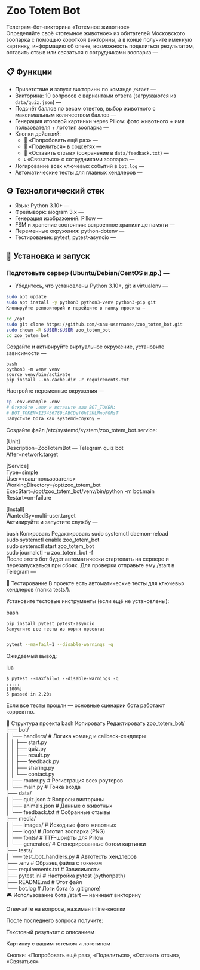 # Zoo Totem Bot  
Телеграм-бот-викторина «Тотемное животное»  
Определяйте своё «тотемное животное» из обитателей Московского зоопарка с помощью короткой викторины, а в конце получите именную картинку, информацию об опеке, возможность поделиться результатом, оставить отзыв или связаться с сотрудниками зоопарка —

## 📋 Функции  
- Приветствие и запуск викторины по команде `/start` —  
- Викторина: 10 вопросов с вариантами ответа (загружаются из `data/quiz.json`) —  
- Подсчёт баллов по весам ответов, выбор животного с максимальным количеством баллов —  
- Генерация итоговой картинки через Pillow: фото животного + имя пользователя + логотип зоопарка —  
- Кнопки действий:  
  - 🔁 «Попробовать ещё раз» —  
  - 📢 «Поделиться» в соцсетях —  
  - 💬 «Оставить отзыв» (сохранение в `data/feedback.txt`) —  
  - 📞 «Связаться» с сотрудниками зоопарка —  
- Логирование всех ключевых событий в `bot.log` —  
- Автоматические тесты для главных хендлеров —  

## ⚙️ Технологический стек  
- Язык: Python 3.10+ —  
- Фреймворк: aiogram 3.x —  
- Генерация изображений: Pillow —  
- FSM и хранение состояния: встроенное хранилище памяти —  
- Переменные окружения: python-dotenv —  
- Тестирование: pytest, pytest-asyncio —  

## 🚀 Установка и запуск  

### Подготовьте сервер (Ubuntu/Debian/CentOS и др.) —  
- Убедитесь, что установлены Python 3.10+, git и virtualenv —  
```bash
sudo apt update  
sudo apt install -y python3 python3-venv python3-pip git  
Клонируйте репозиторий и перейдите в папку проекта —
```
```bash
cd /opt  
sudo git clone https://github.com/<ваш-username>/zoo_totem_bot.git  
sudo chown -R $USER:$USER zoo_totem_bot  
cd zoo_totem_bot
```
Создайте и активируйте виртуальное окружение, установите зависимости —
```
bash
python3 -m venv venv  
source venv/bin/activate  
pip install --no-cache-dir -r requirements.txt
```
Настройте переменные окружения —

```bash
cp .env.example .env  
# Откройте .env и вставьте ваш BOT_TOKEN:  
# BOT_TOKEN=123456789:ABCDefGhIJKLMnoPQRsT  
Запустите бота как systemd-службу —
```
Создайте файл /etc/systemd/system/zoo_totem_bot.service:


[Unit]  
Description=ZooTotemBot — Telegram quiz bot  
After=network.target  

[Service]  
Type=simple  
User=<ваш-пользователь>  
WorkingDirectory=/opt/zoo_totem_bot  
ExecStart=/opt/zoo_totem_bot/venv/bin/python -m bot.main  
Restart=on-failure  

[Install]  
WantedBy=multi-user.target  
Активируйте и запустите службу —

bash
Копировать
Редактировать
sudo systemctl daemon-reload  
sudo systemctl enable zoo_totem_bot  
sudo systemctl start zoo_totem_bot  
sudo journalctl -u zoo_totem_bot -f  
После этого бот будет автоматически стартовать на сервере и перезапускаться при сбоях. Для проверки отправьте ему /start в Telegram —

🧪 Тестирование
В проекте есть автоматические тесты для ключевых хендлеров (папка tests/).

Установите тестовые инструменты (если ещё не установлены):

bash
```
pip install pytest pytest-asyncio  
Запустите все тесты из корня проекта:
```
```bash

pytest --maxfail=1 --disable-warnings -q
```
Ожидаемый вывод:

lua
```
$ pytest --maxfail=1 --disable-warnings -q  
.....                                                                          [100%]  
5 passed in 2.20s
```

Если все тесты прошли — основные сценарии бота работают корректно.

📂 Структура проекта
bash
Копировать
Редактировать
zoo_totem_bot/  
├── bot/  
│   ├── handlers/          # Логика команд и callback-хендлеры  
│   │   ├── start.py  
│   │   ├── quiz.py  
│   │   ├── result.py  
│   │   ├── feedback.py  
│   │   ├── sharing.py  
│   │   └── contact.py  
│   ├── router.py          # Регистрация всех роутеров  
│   └── main.py            # Точка входа  
├── data/  
│   ├── quiz.json          # Вопросы викторины  
│   ├── animals.json       # Данные о животных  
│   └── feedback.txt       # Собранные отзывы  
├── media/  
│   ├── images/            # Исходные фото животных  
│   ├── logo/              # Логотип зоопарка (PNG)  
│   ├── fonts/             # TTF-шрифты для Pillow  
│   └── generated/         # Сгенерированные ботом картинки  
├── tests/  
│   └── test_bot_handlers.py  # Автотесты хендлеров  
├── .env                   # Образец файла с токеном  
├── requirements.txt       # Зависимости  
├── pytest.ini             # Настройка pytest (pythonpath)  
├── README.md              # Этот файл  
└── bot.log                # Логи бота (в .gitignore)  
🎮 Использование бота
/start — начинает викторину

Отвечайте на вопросы, нажимая inline-кнопки

После последнего вопроса получите:

Текстовый результат с описанием

Картинку с вашим тотемом и логотипом

Кнопки: «Попробовать ещё раз», «Поделиться», «Оставить отзыв», «Связаться»
